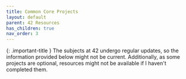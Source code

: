 ```yaml
---
title: Common Core Projects
layout: default
parent: 42 Resources
has_children: true
nav_order: 3
---
```


{: .important-title }
The subjects at 42 undergo regular updates, so the information provided below might not be current. Additionally, as some projects are optional, resources might not be available if I haven't completed them.